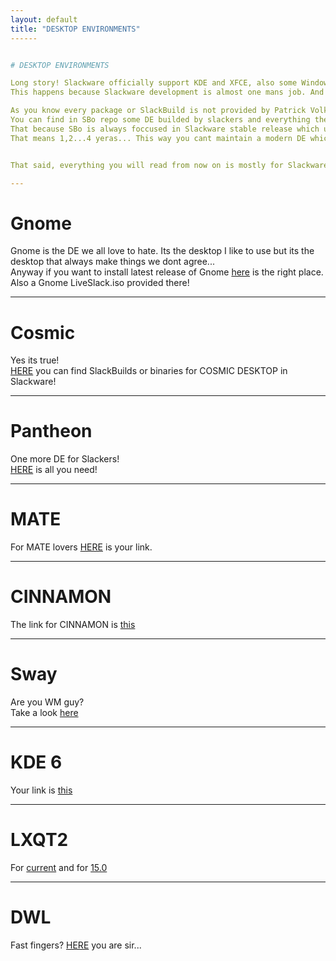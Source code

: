 ```yaml
---
layout: default
title: "DESKTOP ENVIRONMENTS"
------


# DESKTOP ENVIRONMENTS

Long story! Slackware officially support KDE and XFCE, also some Window Managers.<br>
This happens because Slackware development is almost one mans job. And this is the guaranty of success but also this include some development limits... <br>

As you know every package or SlackBuild is not provided by Patrick Volkerding in theory and in practice is unofficially. <br>
You can find in SBo repo some DE builded by slackers and everything there is good and valid, but most of times is outdated.<br>
That because SBo is always foccused in Slackware stable release which upraded when next release is ready. <br>
That means 1,2...4 yeras... This way you cant maintain a modern DE which upgraded every 6 months or ones per year... <br>


That said, everything you will read from now on is mostly for Slackware-current. Which is what most of us here use...last 100 yers ;)<br>

---
```


# Gnome

Gnome is the DE we all love to hate. Its the desktop I like to use but its the desktop that always make things we dont agree... <br>
Anyway if you want to install latest release of Gnome [here](https://slackware.uk/gfs/) is the right place. <br>
Also a Gnome LiveSlack.iso provided there! 

---

# Cosmic

Yes its true! <br>
[HERE](https://reddoglinux.ddns.net/linux/cosmic/) you can find SlackBuilds or binaries for COSMIC DESKTOP in Slackware!

---

# Pantheon

One more DE for Slackers! <br>
[HERE](https://reddoglinux.ddns.net/linux/pantheon/) is all you need!

---

# MATE 

For MATE lovers [HERE](https://slackware.uk/msb/) is your link. 

---

# CINNAMON

The link for CINNAMON is [this](https://slackware.uk/csb/)

---

# Sway

Are you WM guy?   <br>
Take a look [here](https://slackware.lngn.net/pub/x86_64/slackware64-current/nwg-shell/)


---

# KDE 6

Your link is [this](https://slackware.lngn.net/pub/x86_64/slackware64-current/kde6/)

---

# LXQT2

For [current](https://codeberg.org/snuk/lxqt2-snuk-current) and for [15.0](https://codeberg.org/snuk/lxqt2-snuk-15.0)

---

# DWL

Fast fingers? [HERE](https://codeberg.org/snuk/snuk-dwl) you are sir...